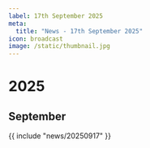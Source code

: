 ```yaml
---
label: 17th September 2025
meta:
  title: "News - 17th September 2025"
icon: broadcast
image: /static/thumbnail.jpg
---
```


# 2025
## September

{{ include "news/20250917" }}